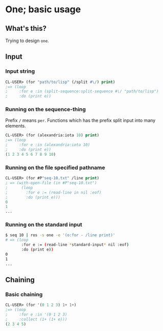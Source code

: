 # One; basic usage

## What's this?

Trying to design `one`.

## Input

### Input string

```lisp
CL-USER> (for "path/to/lisp" (/split #\/) print)
;=> (loop
;     :for e :in (split-sequence:split-sequence #\/ "path/to/lisp")
;     :do (print e))
```

### Running on the sequence-thing

Prefix `/` means `per`. Functions which has the prefix split input into many elements.

```lisp
CL-USER> (for (alexandria:iota 10) print)
;=> (loop
;     :for e :in (alexandria:iota 10)
;     :do (print e))
(1 2 3 4 5 6 7 8 9 10)
```

### Running on the file specified pathname

```lisp
CL-USER> (for #P"seq-10.txt" /line print)
; => (with-open-file (in #P"seq-10.txt")
;      (loop
;        :for e := (read-line in nil :eof)
;        :do (print e)))
0
1
...
```

### Running on the standard input

```sh
$ seq 10 | ros -s one -e '(o:for - /line print)'
# => (loop
       :for e := (read-line *standard-input* nil :eof)
       :do (print e))
0
1
...
```

## Chaining

### Basic chaining

```lisp
CL-USER> (for '(0 1 2 3) 1+ 1+)
;=> (loop
;     :for e :in '(0 1 2 3)
;     :collect (1+ (1+ e)))
(2 3 4 5)
```
